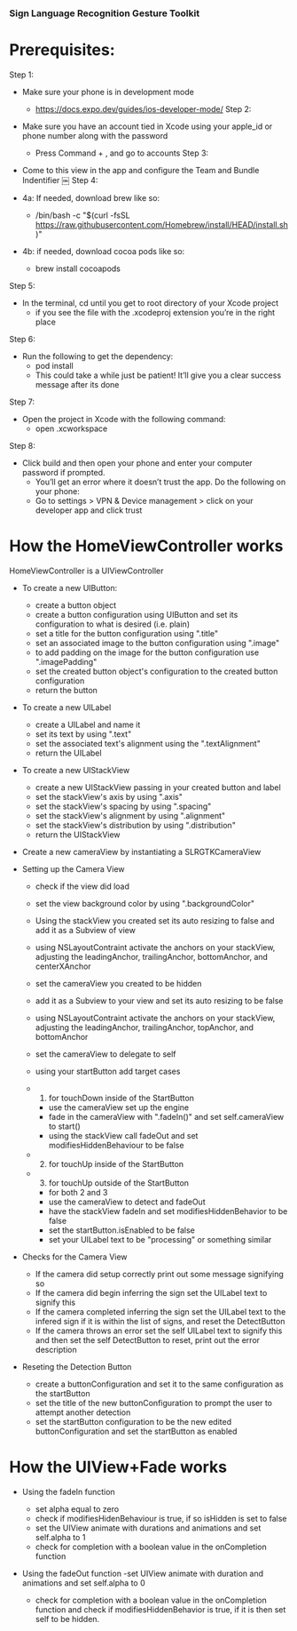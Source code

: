### Sign Language Recognition Gesture Toolkit
# Prerequisites:

Step 1:
* Make sure your phone is in development mode
    - https://docs.expo.dev/guides/ios-developer-mode/
Step 2:
* Make sure you have an account tied in Xcode using your apple_id or phone number along with the password
    - Press Command + , and go to accounts
Step 3:
* Come to this view in the app and configure the Team and Bundle Indentifier
￼
Step 4:
* 4a: If needed, download brew like so:
    - /bin/bash -c "$(curl -fsSL https://raw.githubusercontent.com/Homebrew/install/HEAD/install.sh)"

* 4b: if needed, download cocoa pods like so:
    - brew install cocoapods

Step 5:
* In the terminal, cd until you get to root directory of your Xcode project 
    - if you see the file with the .xcodeproj extension you’re in the right place

Step 6: 
* Run the following to get the dependency:
    - pod install
    - This could take a while just be patient! It’ll give you a clear success message after its done

Step 7:
* Open the project in Xcode with the following command:
    - open <filename>.xcworkspace

Step 8:
* Click build and then open your phone and enter your computer password if prompted.
    - You’ll get an error where it doesn’t trust the app. Do the following on your phone: 
    - Go to settings > VPN & Device management > click on your developer app and click trust

# How the HomeViewController works

HomeViewController is a UIViewController

* To create a new UIButton:
    - create a button object
    - create a button configuration using UIButton and set its configuration to what is desired (i.e. plain)
    - set a title for the button configuration using ".title"
    - set an associated image to the button configuration using ".image"
    - to add padding on the image for the button configuration use ".imagePadding"
    - set the created button object's configuration to the created button configuration
    - return the button

* To create a new UILabel
    - create a UILabel and name it
    - set its text by using ".text"
    - set the associated text's alignment using the ".textAlignment"
    - return the UILabel

* To create a new UIStackView
    - create a new UIStackView passing in your created button and label
    - set the stackView's axis by using ".axis"
    - set the stackView's spacing by using ".spacing"
    - set the stackView's alignment by using ".alignment"
    - set the stackView's distribution by using ".distribution"
    - return the UIStackView

* Create a new cameraView by instantiating a SLRGTKCameraView

* Setting up the Camera View
    - check if the view did load
    - set the view background color by using ".backgroundColor"
    - Using the stackView you created set its auto resizing to false and add it as a Subview of view
    - using NSLayoutContraint activate the anchors on your stackView, adjusting the leadingAnchor, trailingAnchor, bottomAnchor, and centerXAnchor
    - set the cameraView you created to be hidden
    - add it as a Subview to your view and set its auto resizing to be false
     - using NSLayoutContraint activate the anchors on your stackView, adjusting the leadingAnchor, trailingAnchor, topAnchor, and bottomAnchor
     - set the cameraView to delegate to self
     - using your startButton add target cases
     - 1. for touchDown inside of the StartButton
        - use the cameraView set up the engine
        - fade in the cameraView with ".fadeIn()" and set self.cameraView to start()
        - using the stackView call fadeOut and set modifiesHiddenBehaviour to be false

     - 2. for touchUp inside of the StartButton
     - 3. for touchUp outside of the StartButton
        - for both 2 and 3
        - use the cameraView to detect and fadeOut
        - have the stackView fadeIn and set modifiesHiddenBehavior to be false
        - set the startButton.isEnabled to be false
        - set your UILabel text to be "processing" or something similar

* Checks for the Camera View
    - If the camera did setup correctly print out some message signifying so
    - If the camera did begin inferring the sign set the UILabel text to signify this
    - If the camera completed inferring the sign set the UILabel text to the infered sign if it is within the list of signs, and reset the DetectButton
    - If the camera throws an error set the self UILabel text to signify this and then set the self DetectButton to reset, print out the error description

* Reseting the Detection Button
    - create a buttonConfiguration and set it to the same configuration as the startButton
    - set the title of the new buttonConfiguration to prompt the user to attempt another detection
    - set the startButton configuration to be the new edited buttonConfiguration and set the startButton as enabled
     

# How the UIView+Fade works

* Using the fadeIn function
    - set alpha equal to zero
    - check if modifiesHidenBehaviour is true, if so isHidden is set to false
    - set the UIView animate with durations and animations and set self.alpha to 1
    - check for completion with a boolean value in the onCompletion function

* Using the fadeOut function
    -set UIView animate with duration and animations and set self.alpha to 0
    - check for completion with a boolean value in the onCompletion function and check if modifiesHiddenBehavior is true, if it is then set self to be hidden.
